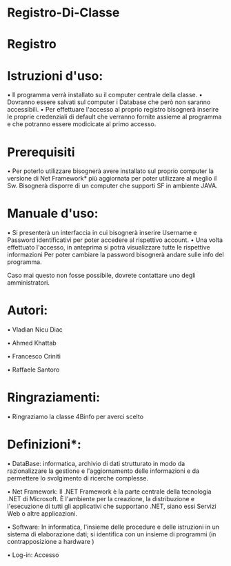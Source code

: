 # Registro-Di-Classe
# Registro



# Istruzioni d'uso:
• Il programma verrà installato su il computer centrale della classe.
• Dovranno essere salvati sul computer i Database che però non saranno accessibili.
• Per effettuare l'accesso al proprio registro bisognerà inserire le proprie credenziali di default che verranno fornite assieme   al programma e che potranno essere modicicate al primo accesso.


# Prerequisiti
• Per poterlo utilizzare bisognerà avere installato sul proprio computer la versione di Net Framework* più aggiornata per poter   utilizzare al meglio il Sw. Bisognerà disporre di un computer che supporti SF in ambiente JAVA.

# Manuale d'uso: 
• Si presenterà un interfaccia in cui bisognerà inserire Username e Password identificativi per poter accedere al rispettivo       account.
• Una volta effettuato l'accesso, in anteprima si potrà visualizzare tutte le rispettive informazioni Per poter cambiare la       password bisognerà andare sulle info del programma. 

Caso mai questo non fosse possibile, dovrete contattare uno degli amministratori.

# Autori:

•	Vladian Nicu Diac

•	Ahmed Khattab

•	Francesco Criniti

•	Raffaele Santoro

# Ringraziamenti:
• Ringraziamo la classe 4Binfo per averci scelto

# Definizioni*:
• DataBase: informatica, archivio di dati strutturato in modo da razionalizzare la gestione e l'aggiornamento delle informazioni   e da permettere lo svolgimento di ricerche complesse. 

• Net Framework: Il .NET Framework è la parte centrale della tecnologia .NET di Microsoft. È l'ambiente per la creazione, la       distribuzione e l'esecuzione di tutti gli applicativi che supportano .NET, siano essi Servizi Web o altre applicazioni. 

• Software: In informatica, l'insieme delle procedure e delle istruzioni in un sistema di elaborazione dati; si identifica con     un insieme di programmi (in contrapposizione a hardware ) 

• Log-in: Accesso

